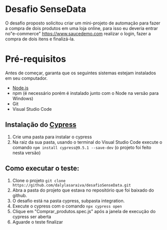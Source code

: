 # Desafio SenseData

O desafio proposto solicitou criar um mini-projeto de automação para fazer a compra de dois produtos em uma loja online, para isso eu deveria entrar no"e-commerce" https://www.saucedemo.com realizar o login, fazer a compra de dois itens e finalizá-la.

# Pré-requisitos

Antes de começar, garanta que os seguintes sistemas estejam instalados em seu computador.

- [Node.js](https://nodejs.org/en/)
- npm (é necessário porém é instalado junto com o Node na versão para Windows)
- Git
- Visual Studio Code

## Instalação do [Cypress](https://cypress.io)

1. Crie uma pasta para instalar o cypress
2. Na raiz da sua pasta, usando o terminal do Visual Studio Code execute o comando `npm install cypress@9.5.1 --save-dev` (o projeto foi feito nesta versão)

## Como executar o teste:
1. Clone o projeto `git clone https://github.com/dalylasaraiva/desafioSenseData.git`
2. Abra a pasta do projeto que estava no repositório que foi baixado do github.
3. O desafio está na pasta cypress, subpasta integration.
4. Execute o cypress com o comando `npx cypress open`
5. Clique em "Comprar_produtos.spec.js" após a janela de execução do cypress ser aberta
6. Aguarde o teste finalizar

